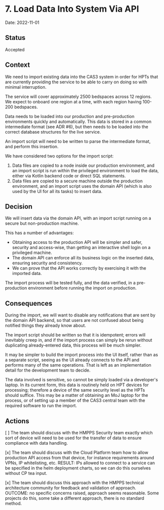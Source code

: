 # 7. Load Data Into System Via API

Date: 2022-11-01

## Status

Accepted

## Context

We need to import existing data into the CAS3 system in order for HPTs that are currently providing the service
to be able to carry on doing so with minimal interruption.

The service will cover approximately 2500 bedspaces across 12 regions. We expect to onboard one region at a time,
with each region having 100-200 bedspaces.

Data needs to be loaded into our production and pre-production environments quickly and automatically. This data is stored in
a common intermediate format (see ADR #6), but then needs to be loaded into the correct database structures
for the live service.

An import script will need to be written to parse the intermediate format, and perform this insertion.

We have considered two options for the import script:

1. Data files are copied to a node inside our production environment, and an import script is run within the privileged environment to load the data, either via Kotlin backend code or direct SQL statements.
2. Data files are copied to a secure machine outside the production environment, and an import script uses the domain API (which is also used by the UI for all its tasks) to insert data.

## Decision

We will insert data via the domain API, with an import script running on a secure but non-production machine.

This has a number of advantages:

* Obtaining access to the production API will be simpler and safer, security and access-wise, than getting an interactive shell login on a privileged machine.
* The domain API can enforce all its business logic on the inserted data, ensuring security and consistency.
* We can prove that the API works correctly by exercising it with the imported data.

The import process will be tested fully, and the data verified, in a pre-production environment before running the import on production.

## Consequences

During the import, we will want to disable any notifications that are sent by the domain API backend, so that users are not confused about being notified things they already know about.

The import script should be written so that it is idempotent; errors will inevitably creep in, and if the import process can simply be rerun without duplicating already-entered data, this process will be much simpler.

It may be simpler to build the import process into the UI itself, rather than as a separate script, seeing as
the UI already connects to the API and performs many of the same operations. That is left as an implementation
detail for the development team to decide.

The data involved is sensitive, so cannot be simply loaded via a developer's laptop. In its current form, this data is routinely held on HPT devices for processing; therefore a device of the same security level as the HPTs should suffice. This may be a matter of obtaining an MoJ laptop for the process, or of setting up a member of the CAS3 central team with the required software to run the import.

## Actions

[ ] The team should discuss with the HMPPS Security team exactly which sort of device will need to be used for the transfer of data to ensure compliance with data handling.

[x] The team should discuss with the Cloud Platform team how to allow production API access from that device, for instance requirements around VPNs, IP whitelisting, etc. RESULT: IPs allowed to connect to a service can be specified in the helm deployment charts, so we can do this ourselves without CP tea input.

[x] The team should discuss this approach with the HMPPS technical architecture community for feedback and validation of approach. OUTCOME: no specific concerns raised, approach seems reasonable. Some projects do this, some take a different approach, there is no standard method.
